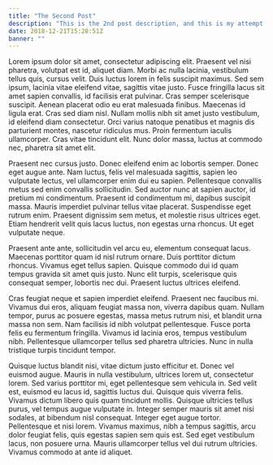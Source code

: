 ```yaml
---
title: "The Second Post"
description: "This is the 2nd post description, and this is my attempt to make it much longer and more annoying for the reader - in an attempt to see if it breaks the layout of the site. Will it?"
date: 2018-12-21T15:28:51Z
banner: ""
---
```


Lorem ipsum dolor sit amet, consectetur adipiscing elit. Praesent vel nisi pharetra, volutpat est id, aliquet diam. Morbi ac nulla lacinia, vestibulum tellus quis, cursus velit. Duis luctus lorem in felis suscipit maximus. Sed sem ipsum, lacinia vitae eleifend vitae, sagittis vitae justo. Fusce fringilla lacus sit amet sapien convallis, id facilisis erat pulvinar. Cras semper scelerisque suscipit. Aenean placerat odio eu erat malesuada finibus. Maecenas id ligula erat. Cras sed diam nisl. Nullam mollis nibh sit amet justo vestibulum, id eleifend diam consectetur. Orci varius natoque penatibus et magnis dis parturient montes, nascetur ridiculus mus. Proin fermentum iaculis ullamcorper. Cras vitae tincidunt elit. Nunc dolor massa, luctus at commodo nec, pharetra sit amet elit.

Praesent nec cursus justo. Donec eleifend enim ac lobortis semper. Donec eget augue ante. Nam luctus, felis vel malesuada sagittis, sapien leo vulputate lectus, vel ullamcorper enim dui eu sapien. Pellentesque convallis metus sed enim convallis sollicitudin. Sed auctor nunc at sapien auctor, id pretium mi condimentum. Praesent id condimentum mi, dapibus suscipit massa. Mauris imperdiet pulvinar tellus vitae placerat. Suspendisse eget rutrum enim. Praesent dignissim sem metus, et molestie risus ultrices eget. Etiam hendrerit velit quis lacus luctus, non egestas urna rhoncus. Ut eget vulputate neque.

Praesent ante ante, sollicitudin vel arcu eu, elementum consequat lacus. Maecenas porttitor quam id nisl rutrum ornare. Duis porttitor dictum rhoncus. Vivamus eget tellus sapien. Quisque commodo dui id quam tempus gravida sit amet quis justo. Nunc elit turpis, scelerisque quis consequat semper, lobortis nec dui. Praesent luctus ultrices eleifend.

Cras feugiat neque et sapien imperdiet eleifend. Praesent nec faucibus mi. Vivamus dui eros, aliquam feugiat massa non, viverra dapibus quam. Nullam tempor, purus ac posuere egestas, massa metus rutrum nisi, et blandit urna massa non sem. Nam facilisis id nibh volutpat pellentesque. Fusce porta felis eu fermentum fringilla. Vivamus id lacinia eros, tempus vestibulum nibh. Pellentesque ullamcorper tellus sed pharetra ultricies. Nunc in nulla tristique turpis tincidunt tempor.

Quisque luctus blandit nisi, vitae dictum justo efficitur et. Donec vel euismod augue. Mauris in nulla vestibulum, ultrices lorem ut, consectetur lorem. Sed varius porttitor mi, eget pellentesque sem vehicula in. Sed velit est, euismod eu lacus id, sagittis luctus dui. Quisque quis viverra felis. Vivamus dictum libero quis quam tincidunt mollis. Quisque ultricies tellus purus, vel tempus augue vulputate in. Integer semper mauris sit amet nisi sodales, at bibendum nisl consequat. Integer eget augue tortor. Pellentesque et nisi lorem. Vivamus maximus, nibh a tempus sagittis, arcu dolor feugiat felis, quis egestas sapien sem quis est. Sed eget vestibulum lacus, non posuere urna. Mauris ullamcorper tellus vel dui rutrum ultricies. Vivamus commodo at ante id aliquet.
